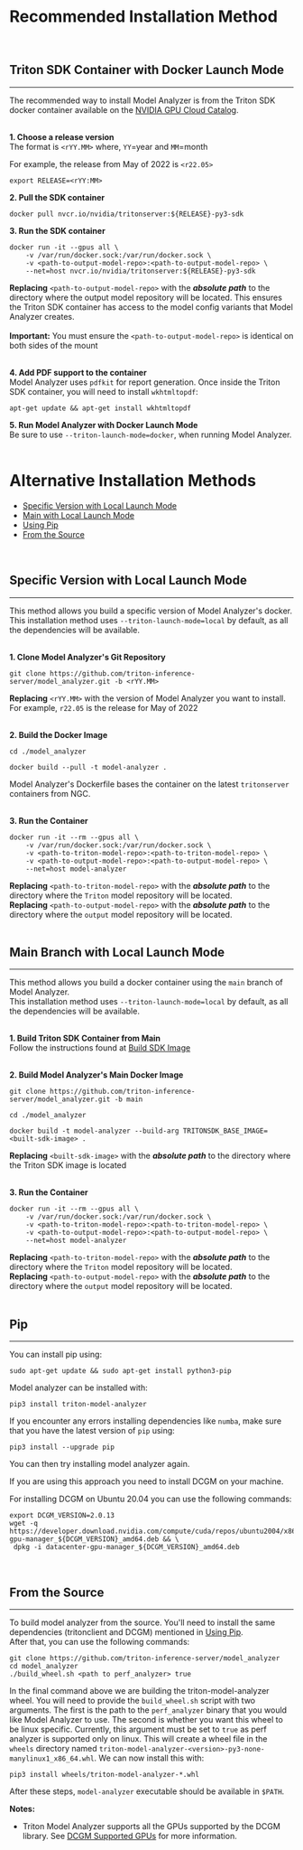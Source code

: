 <!--
Copyright (c) 2020-2022, NVIDIA CORPORATION & AFFILIATES. All rights reserved.

Licensed under the Apache License, Version 2.0 (the "License");
you may not use this file except in compliance with the License.
You may obtain a copy of the License at

    http://www.apache.org/licenses/LICENSE-2.0

Unless required by applicable law or agreed to in writing, software
distributed under the License is distributed on an "AS IS" BASIS,
WITHOUT WARRANTIES OR CONDITIONS OF ANY KIND, either express or implied.
See the License for the specific language governing permissions and
limitations under the License.
-->

# Recommended Installation Method

<br>

## Triton SDK Container with Docker Launch Mode

---

The recommended way to install Model Analyzer is from the Triton SDK docker
container available on the [NVIDIA GPU Cloud
Catalog](https://ngc.nvidia.com/catalog/containers/nvidia:tritonserver).<br><br>

**1. Choose a release version**  
The format is `<rYY.MM>` where, `YY`=year and `MM`=month

For example, the release from May of 2022 is `<r22.05>`

```
export RELEASE=<rYY:MM>
```

**2. Pull the SDK container**

```
docker pull nvcr.io/nvidia/tritonserver:${RELEASE}-py3-sdk
```

**3. Run the SDK container**

```
docker run -it --gpus all \
    -v /var/run/docker.sock:/var/run/docker.sock \
    -v <path-to-output-model-repo>:<path-to-output-model-repo> \
    --net=host nvcr.io/nvidia/tritonserver:${RELEASE}-py3-sdk
```

**Replacing** `<path-to-output-model-repo>` with the
**_absolute_ _path_** to the directory where the output model repository
will be located.
This ensures the Triton SDK container has access to the model
config variants that Model Analyzer creates.<br><br>
**Important:** You must ensure the `<path-to-output-model-repo>` is identical on both sides of the mount<br><br>

**4. Add PDF support to the container**  
Model Analyzer uses `pdfkit` for report generation. Once inside the Triton SDK container, you will need to install
`wkhtmltopdf`:

```
apt-get update && apt-get install wkhtmltopdf
```

**5. Run Model Analyzer with Docker Launch Mode**  
Be sure to use `--triton-launch-mode=docker`, when running Model Analyzer.<br><br>

# Alternative Installation Methods

- [Specific Version with Local Launch Mode](#Specific-Version-with-Local-Launch-Mode)
- [Main with Local Launch Mode](#Main-branch-with-Local-Launch-Mode)
- [Using Pip](#Pip)
- [From the Source](#From-the-Source)

<br>

## Specific Version with Local Launch Mode

---

This method allows you build a specific version of Model Analyzer's
docker.  
This installation method uses `--triton-launch-mode=local` by
default, as all the dependencies will be available.<br><br>

**1. Clone Model Analyzer's Git Repository**

```
git clone https://github.com/triton-inference-server/model_analyzer.git -b <rYY.MM>
```

**Replacing** `<rYY.MM>` with the version of Model Analyzer you want to install.  
For example, `r22.05` is the release for May of 2022<br><br>

**2. Build the Docker Image**

```
cd ./model_analyzer

docker build --pull -t model-analyzer .
```

Model Analyzer's Dockerfile bases the container on the latest `tritonserver`
containers from NGC.<br><br>

**3. Run the Container**

```
docker run -it --rm --gpus all \
    -v /var/run/docker.sock:/var/run/docker.sock \
    -v <path-to-triton-model-repo>:<path-to-triton-model-repo> \
    -v <path-to-output-model-repo>:<path-to-output-model-repo> \
    --net=host model-analyzer
```

**Replacing** `<path-to-triton-model-repo>` with the
**_absolute_ _path_** to the directory where the `Triton` model repository
will be located.  
**Replacing** `<path-to-output-model-repo>` with the
**_absolute_ _path_** to the directory where the `output` model repository
will be located.<br><br>

## Main Branch with Local Launch Mode

---

This method allows you build a docker container using the `main` branch of Model Analyzer.  
This installation method uses `--triton-launch-mode=local` by
default, as all the dependencies will be available.<br><br>

**1. Build Triton SDK Container from Main**  
Follow the instructions found at
[Build SDK Image](https://github.com/triton-inference-server/server/blob/main/docs/test.md#build-sdk-image)<br><br>

**2. Build Model Analyzer's Main Docker Image**

```
git clone https://github.com/triton-inference-server/model_analyzer.git -b main

cd ./model_analyzer

docker build -t model-analyzer --build-arg TRITONSDK_BASE_IMAGE=<built-sdk-image> .
```

**Replacing** `<built-sdk-image>` with the **_absolute_ _path_** to the directory where the Triton SDK image is located<br><br>

**3. Run the Container**

```
docker run -it --rm --gpus all \
    -v /var/run/docker.sock:/var/run/docker.sock \
    -v <path-to-triton-model-repo>:<path-to-triton-model-repo> \
    -v <path-to-output-model-repo>:<path-to-output-model-repo> \
    --net=host model-analyzer
```

**Replacing** `<path-to-triton-model-repo>` with the
**_absolute_ _path_** to the directory where the `Triton` model repository
will be located.  
**Replacing** `<path-to-output-model-repo>` with the
**_absolute_ _path_** to the directory where the `output` model repository
will be located.<br><br>

## Pip

---

You can install pip using:

```
sudo apt-get update && sudo apt-get install python3-pip
```

Model analyzer can be installed with:

```
pip3 install triton-model-analyzer
```

If you encounter any errors installing dependencies like `numba`, make sure that
you have the latest version of `pip` using:

```
pip3 install --upgrade pip
```

You can then try installing model analyzer again.

If you are using this approach you need to install DCGM on your machine.

For installing DCGM on Ubuntu 20.04 you can use the following commands:

```
export DCGM_VERSION=2.0.13
wget -q https://developer.download.nvidia.com/compute/cuda/repos/ubuntu2004/x86_64/datacenter-gpu-manager_${DCGM_VERSION}_amd64.deb && \
 dpkg -i datacenter-gpu-manager_${DCGM_VERSION}_amd64.deb
```

<br>

## From the Source

---

To build model analyzer from the source. You'll need to install the same
dependencies (tritonclient and DCGM) mentioned in [Using Pip](##Using-Pip).<br>
After that, you can use the following commands:

```
git clone https://github.com/triton-inference-server/model_analyzer
cd model_analyzer
./build_wheel.sh <path to perf_analyzer> true
```

In the final command above we are building the triton-model-analyzer wheel. You
will need to provide the `build_wheel.sh` script with two arguments. The first
is the path to the `perf_analyzer` binary that you would like Model Analyzer to
use. The second is whether you want this wheel to be linux specific. Currently,
this argument must be set to `true` as perf analyzer is supported only on linux.
This will create a wheel file in the `wheels` directory named
`triton-model-analyzer-<version>-py3-none-manylinux1_x86_64.whl`. We can now
install this with:

```
pip3 install wheels/triton-model-analyzer-*.whl
```

After these steps, `model-analyzer` executable should be available in `$PATH`.

**Notes:**

- Triton Model Analyzer supports all the GPUs supported by the DCGM library. See
  [DCGM Supported
  GPUs](https://docs.nvidia.com/datacenter/dcgm/latest/dcgm-user-guide/getting-started.html#supported-platforms)
  for more information.
